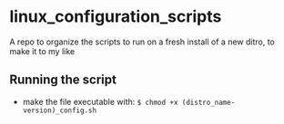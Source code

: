 # linux_configuration_scripts
A repo to organize the scripts to run on a fresh install of a new ditro, to make it to my like

## Running the script

- make the file executable with: `$ chmod +x (distro_name-version)_config.sh`
